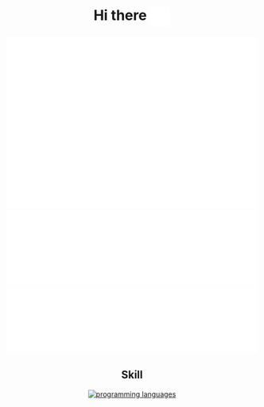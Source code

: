 <div align="center">

# Hi there <img src="./icons/hi.svg" alt="👋" align="top" height="41">

![](./metrics/isocalendar.svg)
![](./metrics/followup.svg)
![](./metrics/topics.svg)

## Skill

[![programming languages](https://skillicons.dev/icons?perline=15&theme=light&i=nodejs,js,ts,py,md,docker,git,githubactions)](https://skillicons.dev)

</div>
